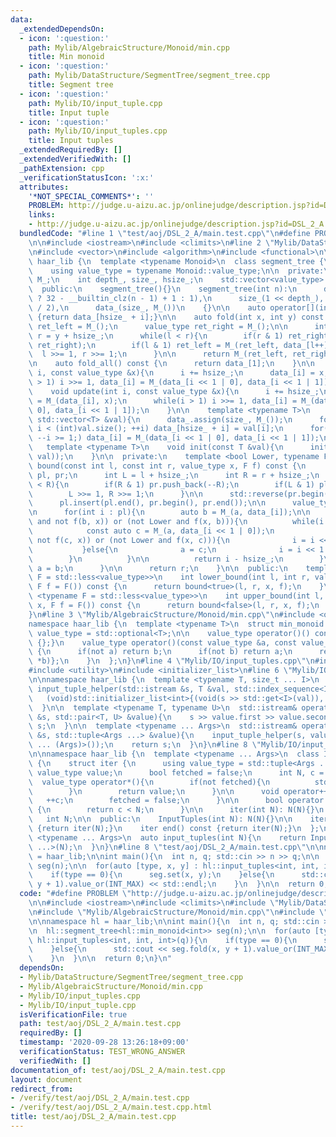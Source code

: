 ```yaml
---
data:
  _extendedDependsOn:
  - icon: ':question:'
    path: Mylib/AlgebraicStructure/Monoid/min.cpp
    title: Min monoid
  - icon: ':question:'
    path: Mylib/DataStructure/SegmentTree/segment_tree.cpp
    title: Segment tree
  - icon: ':question:'
    path: Mylib/IO/input_tuple.cpp
    title: Input tuple
  - icon: ':question:'
    path: Mylib/IO/input_tuples.cpp
    title: Input tuples
  _extendedRequiredBy: []
  _extendedVerifiedWith: []
  _pathExtension: cpp
  _verificationStatusIcon: ':x:'
  attributes:
    '*NOT_SPECIAL_COMMENTS*': ''
    PROBLEM: http://judge.u-aizu.ac.jp/onlinejudge/description.jsp?id=DSL_2_A
    links:
    - http://judge.u-aizu.ac.jp/onlinejudge/description.jsp?id=DSL_2_A
  bundledCode: "#line 1 \"test/aoj/DSL_2_A/main.test.cpp\"\n#define PROBLEM \"http://judge.u-aizu.ac.jp/onlinejudge/description.jsp?id=DSL_2_A\"\
    \n\n#include <iostream>\n#include <climits>\n#line 2 \"Mylib/DataStructure/SegmentTree/segment_tree.cpp\"\
    \n#include <vector>\n#include <algorithm>\n#include <functional>\n\nnamespace\
    \ haar_lib {\n  template <typename Monoid>\n  class segment_tree {\n  public:\n\
    \    using value_type = typename Monoid::value_type;\n\n  private:\n    Monoid\
    \ M_;\n    int depth_, size_, hsize_;\n    std::vector<value_type> data_;\n\n\
    \  public:\n    segment_tree(){}\n    segment_tree(int n):\n      depth_(n > 1\
    \ ? 32 - __builtin_clz(n - 1) + 1 : 1),\n      size_(1 << depth_), hsize_(size_\
    \ / 2),\n      data_(size_, M_())\n    {}\n\n    auto operator[](int i) const\
    \ {return data_[hsize_ + i];}\n\n    auto fold(int x, int y) const {\n      value_type\
    \ ret_left = M_();\n      value_type ret_right = M_();\n\n      int l = x + hsize_,\
    \ r = y + hsize_;\n      while(l < r){\n        if(r & 1) ret_right = M_(data_[--r],\
    \ ret_right);\n        if(l & 1) ret_left = M_(ret_left, data_[l++]);\n      \
    \  l >>= 1, r >>= 1;\n      }\n\n      return M_(ret_left, ret_right);\n    }\n\
    \n    auto fold_all() const {\n      return data_[1];\n    }\n\n    void set(int\
    \ i, const value_type &x){\n      i += hsize_;\n      data_[i] = x;\n      while(i\
    \ > 1) i >>= 1, data_[i] = M_(data_[i << 1 | 0], data_[i << 1 | 1]);\n    }\n\n\
    \    void update(int i, const value_type &x){\n      i += hsize_;\n      data_[i]\
    \ = M_(data_[i], x);\n      while(i > 1) i >>= 1, data_[i] = M_(data_[i << 1 |\
    \ 0], data_[i << 1 | 1]);\n    }\n\n    template <typename T>\n    void init_with_vector(const\
    \ std::vector<T> &val){\n      data_.assign(size_, M_());\n      for(int i = 0;\
    \ i < (int)val.size(); ++i) data_[hsize_ + i] = val[i];\n      for(int i = hsize_;\
    \ --i >= 1;) data_[i] = M_(data_[i << 1 | 0], data_[i << 1 | 1]);\n    }\n\n \
    \   template <typename T>\n    void init(const T &val){\n      init_with_vector(std::vector<value_type>(hsize_,\
    \ val));\n    }\n\n  private:\n    template <bool Lower, typename F>\n    int\
    \ bound(const int l, const int r, value_type x, F f) const {\n      std::vector<int>\
    \ pl, pr;\n      int L = l + hsize_;\n      int R = r + hsize_;\n      while(L\
    \ < R){\n        if(R & 1) pr.push_back(--R);\n        if(L & 1) pl.push_back(L++);\n\
    \        L >>= 1, R >>= 1;\n      }\n\n      std::reverse(pr.begin(), pr.end());\n\
    \      pl.insert(pl.end(), pr.begin(), pr.end());\n\n      value_type a = M_();\n\
    \n      for(int i : pl){\n        auto b = M_(a, data_[i]);\n\n        if((Lower\
    \ and not f(b, x)) or (not Lower and f(x, b))){\n          while(i < hsize_){\n\
    \            const auto c = M_(a, data_[i << 1 | 0]);\n            if((Lower and\
    \ not f(c, x)) or (not Lower and f(x, c))){\n              i = i << 1 | 0;\n \
    \           }else{\n              a = c;\n              i = i << 1 | 1;\n    \
    \        }\n          }\n\n          return i - hsize_;\n        }\n\n       \
    \ a = b;\n      }\n\n      return r;\n    }\n\n  public:\n    template <typename\
    \ F = std::less<value_type>>\n    int lower_bound(int l, int r, value_type x,\
    \ F f = F()) const {\n      return bound<true>(l, r, x, f);\n    }\n\n    template\
    \ <typename F = std::less<value_type>>\n    int upper_bound(int l, int r, value_type\
    \ x, F f = F()) const {\n      return bound<false>(l, r, x, f);\n    }\n  };\n\
    }\n#line 3 \"Mylib/AlgebraicStructure/Monoid/min.cpp\"\n#include <optional>\n\n\
    namespace haar_lib {\n  template <typename T>\n  struct min_monoid {\n    using\
    \ value_type = std::optional<T>;\n\n    value_type operator()() const {return\
    \ {};}\n    value_type operator()(const value_type &a, const value_type &b) const\
    \ {\n      if(not a) return b;\n      if(not b) return a;\n      return {std::min(*a,\
    \ *b)};\n    }\n  };\n}\n#line 4 \"Mylib/IO/input_tuples.cpp\"\n#include <tuple>\n\
    #include <utility>\n#include <initializer_list>\n#line 6 \"Mylib/IO/input_tuple.cpp\"\
    \n\nnamespace haar_lib {\n  template <typename T, size_t ... I>\n  static void\
    \ input_tuple_helper(std::istream &s, T &val, std::index_sequence<I ...>){\n \
    \   (void)std::initializer_list<int>{(void(s >> std::get<I>(val)), 0) ...};\n\
    \  }\n\n  template <typename T, typename U>\n  std::istream& operator>>(std::istream\
    \ &s, std::pair<T, U> &value){\n    s >> value.first >> value.second;\n    return\
    \ s;\n  }\n\n  template <typename ... Args>\n  std::istream& operator>>(std::istream\
    \ &s, std::tuple<Args ...> &value){\n    input_tuple_helper(s, value, std::make_index_sequence<sizeof\
    \ ... (Args)>());\n    return s;\n  }\n}\n#line 8 \"Mylib/IO/input_tuples.cpp\"\
    \n\nnamespace haar_lib {\n  template <typename ... Args>\n  class InputTuples\
    \ {\n    struct iter {\n      using value_type = std::tuple<Args ...>;\n     \
    \ value_type value;\n      bool fetched = false;\n      int N, c = 0;\n\n    \
    \  value_type operator*(){\n        if(not fetched){\n          std::cin >> value;\n\
    \        }\n        return value;\n      }\n\n      void operator++(){\n     \
    \   ++c;\n        fetched = false;\n      }\n\n      bool operator!=(iter &) const\
    \ {\n        return c < N;\n      }\n\n      iter(int N): N(N){}\n    };\n\n \
    \   int N;\n\n  public:\n    InputTuples(int N): N(N){}\n\n    iter begin() const\
    \ {return iter(N);}\n    iter end() const {return iter(N);}\n  };\n\n  template\
    \ <typename ... Args>\n  auto input_tuples(int N){\n    return InputTuples<Args\
    \ ...>(N);\n  }\n}\n#line 8 \"test/aoj/DSL_2_A/main.test.cpp\"\n\nnamespace hl\
    \ = haar_lib;\n\nint main(){\n  int n, q; std::cin >> n >> q;\n\n  hl::segment_tree<hl::min_monoid<int>>\
    \ seg(n);\n\n  for(auto [type, x, y] : hl::input_tuples<int, int, int>(q)){\n\
    \    if(type == 0){\n      seg.set(x, y);\n    }else{\n      std::cout << seg.fold(x,\
    \ y + 1).value_or(INT_MAX) << std::endl;\n    }\n  }\n\n  return 0;\n}\n"
  code: "#define PROBLEM \"http://judge.u-aizu.ac.jp/onlinejudge/description.jsp?id=DSL_2_A\"\
    \n\n#include <iostream>\n#include <climits>\n#include \"Mylib/DataStructure/SegmentTree/segment_tree.cpp\"\
    \n#include \"Mylib/AlgebraicStructure/Monoid/min.cpp\"\n#include \"Mylib/IO/input_tuples.cpp\"\
    \n\nnamespace hl = haar_lib;\n\nint main(){\n  int n, q; std::cin >> n >> q;\n\
    \n  hl::segment_tree<hl::min_monoid<int>> seg(n);\n\n  for(auto [type, x, y] :\
    \ hl::input_tuples<int, int, int>(q)){\n    if(type == 0){\n      seg.set(x, y);\n\
    \    }else{\n      std::cout << seg.fold(x, y + 1).value_or(INT_MAX) << std::endl;\n\
    \    }\n  }\n\n  return 0;\n}\n"
  dependsOn:
  - Mylib/DataStructure/SegmentTree/segment_tree.cpp
  - Mylib/AlgebraicStructure/Monoid/min.cpp
  - Mylib/IO/input_tuples.cpp
  - Mylib/IO/input_tuple.cpp
  isVerificationFile: true
  path: test/aoj/DSL_2_A/main.test.cpp
  requiredBy: []
  timestamp: '2020-09-28 13:26:18+09:00'
  verificationStatus: TEST_WRONG_ANSWER
  verifiedWith: []
documentation_of: test/aoj/DSL_2_A/main.test.cpp
layout: document
redirect_from:
- /verify/test/aoj/DSL_2_A/main.test.cpp
- /verify/test/aoj/DSL_2_A/main.test.cpp.html
title: test/aoj/DSL_2_A/main.test.cpp
---
```

